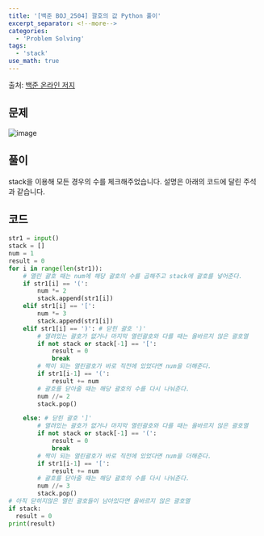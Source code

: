 ```yaml
---
title: '[백준 BOJ_2504] 괄호의 값 Python 풀이'
excerpt_separator: <!--more-->
categories:
  - 'Problem Solving'
tags:
  - 'stack'
use_math: true
---
```


출처: [백준 온라인 저지](https://www.acmicpc.net/problem/2504)

## 문제

![image](https://user-images.githubusercontent.com/59808674/165941829-06d4a61c-5315-40e4-9948-7f3160377a90.png)

## 풀이

stack을 이용해 모든 경우의 수를 체크해주었습니다. 설명은 아래의 코드에 달린 주석과 같습니다.

## 코드

```python
str1 = input()
stack = []
num = 1
result = 0
for i in range(len(str1)):
    # 열린 괄호 때는 num에 해당 괄호의 수를 곱해주고 stack에 괄호를 넣어준다.
    if str1[i] == '(':
        num *= 2
        stack.append(str1[i])
    elif str1[i] == '[':
        num *= 3
        stack.append(str1[i])
    elif str1[i] == ')': # 닫힌 괄호 ')'
        # 열려있는 괄호가 없거나 마지막 열린괄호와 다를 때는 올바르지 않은 괄호열
        if not stack or stack[-1] == '[':
            result = 0
            break
        # 짝이 되는 열린괄호가 바로 직전에 있었다면 num을 더해준다.
        if str1[i-1] == '(':
            result += num
        # 괄호를 닫아줄 때는 해당 괄호의 수를 다시 나눠준다.
        num //= 2
        stack.pop()

    else: # 닫힌 괄호 ']'
        # 열려있는 괄호가 없거나 마지막 열린괄호와 다를 때는 올바르지 않은 괄호열
        if not stack or stack[-1] == '(':
            result = 0
            break
        # 짝이 되는 열린괄호가 바로 직전에 있었다면 num을 더해준다.
        if str1[i-1] == '[':
            result += num
        # 괄호를 닫아줄 때는 해당 괄호의 수를 다시 나눠준다.
        num //= 3
        stack.pop()
# 아직 닫히지않은 열린 괄호들이 남아있다면 올바르지 않은 괄호열
if stack:
  result = 0
print(result)
```
